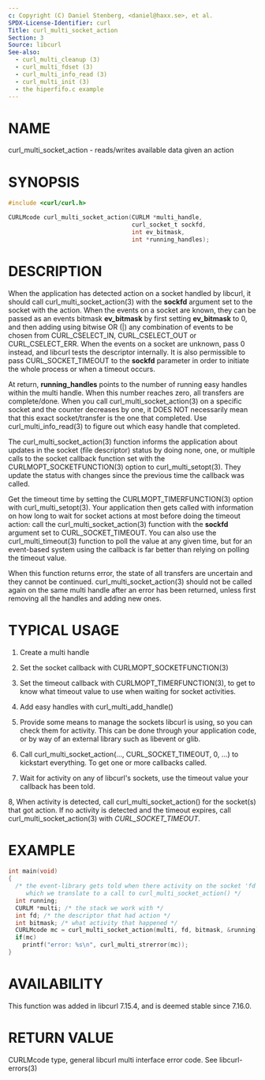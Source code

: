 ```yaml
---
c: Copyright (C) Daniel Stenberg, <daniel@haxx.se>, et al.
SPDX-License-Identifier: curl
Title: curl_multi_socket_action
Section: 3
Source: libcurl
See-also:
  - curl_multi_cleanup (3)
  - curl_multi_fdset (3)
  - curl_multi_info_read (3)
  - curl_multi_init (3)
  - the hiperfifo.c example
---
```


# NAME

curl_multi_socket_action - reads/writes available data given an action

# SYNOPSIS

~~~c
#include <curl/curl.h>

CURLMcode curl_multi_socket_action(CURLM *multi_handle,
                                   curl_socket_t sockfd,
                                   int ev_bitmask,
                                   int *running_handles);
~~~

# DESCRIPTION

When the application has detected action on a socket handled by libcurl, it
should call curl_multi_socket_action(3) with the **sockfd** argument
set to the socket with the action. When the events on a socket are known, they
can be passed as an events bitmask **ev_bitmask** by first setting
**ev_bitmask** to 0, and then adding using bitwise OR (|) any combination of
events to be chosen from CURL_CSELECT_IN, CURL_CSELECT_OUT or
CURL_CSELECT_ERR. When the events on a socket are unknown, pass 0 instead, and
libcurl tests the descriptor internally. It is also permissible to pass
CURL_SOCKET_TIMEOUT to the **sockfd** parameter in order to initiate the
whole process or when a timeout occurs.

At return, **running_handles** points to the number of running easy handles
within the multi handle. When this number reaches zero, all transfers are
complete/done. When you call curl_multi_socket_action(3) on a specific
socket and the counter decreases by one, it DOES NOT necessarily mean that
this exact socket/transfer is the one that completed. Use
curl_multi_info_read(3) to figure out which easy handle that completed.

The curl_multi_socket_action(3) function informs the application about
updates in the socket (file descriptor) status by doing none, one, or multiple
calls to the socket callback function set with the
CURLMOPT_SOCKETFUNCTION(3) option to curl_multi_setopt(3). They
update the status with changes since the previous time the callback was
called.

Get the timeout time by setting the CURLMOPT_TIMERFUNCTION(3) option
with curl_multi_setopt(3). Your application then gets called with
information on how long to wait for socket actions at most before doing the
timeout action: call the curl_multi_socket_action(3) function with the
**sockfd** argument set to CURL_SOCKET_TIMEOUT. You can also use the
curl_multi_timeout(3) function to poll the value at any given time, but
for an event-based system using the callback is far better than relying on
polling the timeout value.

When this function returns error, the state of all transfers are uncertain and
they cannot be continued. curl_multi_socket_action(3) should not be
called again on the same multi handle after an error has been returned, unless
first removing all the handles and adding new ones.

# TYPICAL USAGE

1. Create a multi handle

2. Set the socket callback with CURLMOPT_SOCKETFUNCTION(3)

3. Set the timeout callback with CURLMOPT_TIMERFUNCTION(3), to get to
know what timeout value to use when waiting for socket activities.

4. Add easy handles with curl_multi_add_handle()

5. Provide some means to manage the sockets libcurl is using, so you can check
them for activity. This can be done through your application code, or by way
of an external library such as libevent or glib.

6. Call curl_multi_socket_action(..., CURL_SOCKET_TIMEOUT, 0, ...)
to kickstart everything. To get one or more callbacks called.

7. Wait for activity on any of libcurl's sockets, use the timeout value your
callback has been told.

8, When activity is detected, call curl_multi_socket_action() for the
socket(s) that got action. If no activity is detected and the timeout expires,
call curl_multi_socket_action(3) with *CURL_SOCKET_TIMEOUT*.

# EXAMPLE

~~~c
int main(void)
{
  /* the event-library gets told when there activity on the socket 'fd',
     which we translate to a call to curl_multi_socket_action() */
  int running;
  CURLM *multi; /* the stack we work with */
  int fd; /* the descriptor that had action */
  int bitmask; /* what activity that happened */
  CURLMcode mc = curl_multi_socket_action(multi, fd, bitmask, &running);
  if(mc)
    printf("error: %s\n", curl_multi_strerror(mc));
}
~~~

# AVAILABILITY

This function was added in libcurl 7.15.4, and is deemed stable since 7.16.0.

# RETURN VALUE

CURLMcode type, general libcurl multi interface error code. See
libcurl-errors(3)
